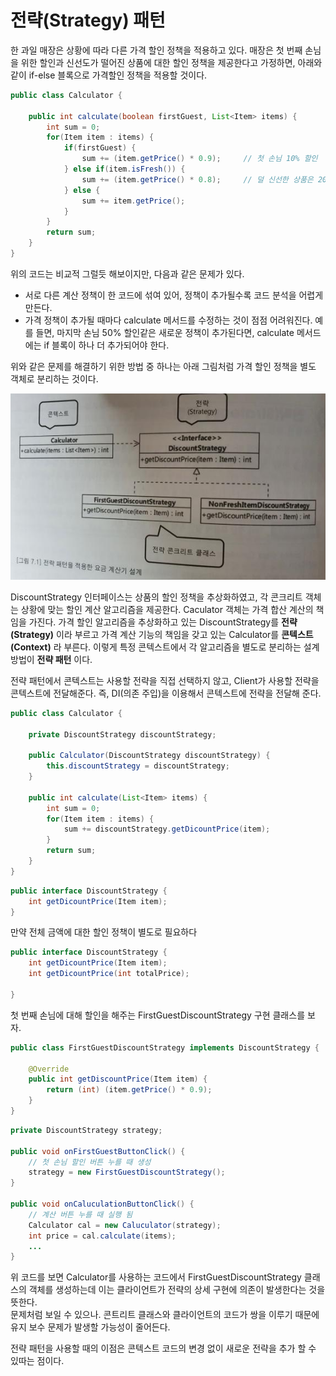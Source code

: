# 전략(Strategy) 패턴



한 과일 매장은 상황에 따라 다른 가격 할인 정책을 적용하고 있다. 매장은 첫 번째 손님을 위한 할인과 신선도가 떨어진 상품에 대한 할인 정책을 제공한다고 가정하면, 아래와 같이 if-else 블록으로 가격할인 정책을 적용할 것이다.

```java
public class Calculator {

    public int calculate(boolean firstGuest, List<Item> items) {
        int sum = 0;
        for(Item item : items) {
            if(firstGuest) {
                sum += (item.getPrice() * 0.9);     // 첫 손님 10% 할인
            } else if(item.isFresh()) {
                sum += (item.getPrice() * 0.8);     // 덜 신선한 상품은 20% 할인
            } else {
                sum += item.getPrice();
            }
        }
        return sum;
    }
}
```

위의 코드는 비교적 그럴듯 해보이지만, 다음과 같은 문제가 있다.

* 서로 다른 계산 정책이 한 코드에 섞여 있어, 정책이 추가될수록 코드 분석을 어렵게 만든다.
* 가격 정책이 추가될 때마다 calculate 메서드를 수정하는 것이 점점 어려워진다. 예를 들면, 마지막 손님 50% 할인같은 새로운 정책이 추가된다면, calculate 메서드에는 if 블록이 하나 더 추가되어야 한다.

위와 같은 문제를 해결하기 위한 방법 중 하나는 아래 그림처럼 가격 할인 정책을 별도 객체로 분리하는 것이다.

![](<../../../.gitbook/assets/image (12).png>)

DiscountStrategy 인터페이스는 상품의 할인 정책을 추상화하였고, 각 콘크리트 객체는 상황에 맞는 할인 계산 알고리즘을 제공한다. Caculator 객체는 가격 합산 계산의 책임을 가진다. 가격 할인 알고리즘을 추상화하고 있는 DiscountStrategy를 **전략(Strategy)** 이라 부르고 가격 계산 기능의 책임을 갖고 있는 Calculator를 **콘텍스트(Context)** 라 부른다. 이렇게 특정 콘텍스트에서 각 알고리즘을 별도로 분리하는 설계 방법이 **전략 패턴** 이다.

전략 패턴에서 콘텍스트는 사용할 전략을 직접 선택하지 않고, Client가 사용할 전략을 콘텍스트에 전달해준다. 즉, DI(의존 주입)을 이용해서 콘텍스트에 전략을 전달해 준다.



```java
public class Calculator {

    private DiscountStrategy discountStrategy;

    public Calculator(DiscountStrategy discountStrategy) {
        this.discountStrategy = discountStrategy;
    }

    public int calculate(List<Item> items) {
        int sum = 0;
        for(Item item : items) {
            sum += discountStrategy.getDicountPrice(item);
        }
        return sum;
    }
}
```

```java
public interface DiscountStrategy {
    int getDicountPrice(Item item);
}
```

만약 전체 금액에 대한 할인 정책이 별도로 필요하다

```java
public interface DiscountStrategy {
    int getDicountPrice(Item item);
    int getDicountPrice(int totalPrice);

}
```

첫 번째 손님에 대해 할인을 해주는 FirstGuestDiscountStrategy 구현 클래스를 보자.

```java
public class FirstGuestDiscountStrategy implements DiscountStrategy {
    
    @Override
    public int getDiscountPrice(Item item) {
        return (int) (item.getPrice() * 0.9);
    }
}
```

```java
private DiscountStrategy strategy;

public void onFirstGuestButtonClick() {
    // 첫 손님 할인 버튼 누를 때 생성 
    strategy = new FirstGuestDiscountStrategy();
}

public void onCaluculationButtonClick() {
    // 계산 버튼 누를 때 실행 됨
    Calculator cal = new Caluculator(strategy);
    int price = cal.calculate(items);
    ...
}
```

위 코드를 보면 Calculator를 사용하는 코드에서 FirstGuestDiscountStrategy 클래스의 객체를 생성하는데 이는 클라이언트가 전략의 상세 구현에 의존이 발생한다는 것을 뜻한다.\
문제처럼 보일 수 있으나. 콘트리트 클래스와 클라이언트의 코드가 쌍을 이루기 때문에 유지 보수 문제가 발생할 가능성이 줄어든다.

전략 패턴을 사용할 때의 이점은 콘텍스트 코드의 변경 없이 새로운 전략을 추가 할 수 있따는 점이다.
